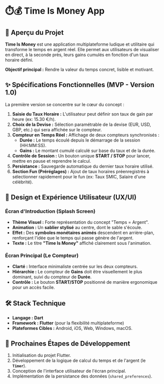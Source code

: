 # ⏱️💰 Time Is Money App

## 🎯 Aperçu du Projet

**Time Is Money** est une application multiplateforme ludique et utilitaire qui transforme le temps en argent réel. Elle permet aux utilisateurs de visualiser en direct, à la seconde près, leurs gains cumulés en fonction d'un taux horaire défini.

**Objectif principal :** Rendre la valeur du temps concret, lisible et motivant.

## ✨ Spécifications Fonctionnelles (MVP - Version 1.0)

La première version se concentre sur le cœur du concept :

1.  **Saisie du Taux Horaire :** L'utilisateur peut définir son taux de gain par heure (ex: 15.30 €/h).
2.  **Choix de la Devise :** Sélection paramétrable de la devise (EUR, USD, GBP, etc.) qui sera affichée sur le compteur.
3.  **Compteur en Temps Réel :** Affichage de deux compteurs synchronisés :
    * **Durée :** Le temps écoulé depuis le démarrage de la session (HH:MM:SS).
    * **Gains :** Le montant cumulé calculé sur base du taux et de la durée.
4.  **Contrôle de Session :** Un bouton unique **START / STOP** pour lancer, mettre en pause et reprendre le calcul.
5.  **Persistance :** Sauvegarde automatique du dernier taux horaire utilisé.
6.  **Section Fun (Préréglages) :** Ajout de taux horaires préenregistrés à sélectionner rapidement pour le fun (ex: Taux SMIC, Salaire d'une célébrité).

## 🎨 Design et Expérience Utilisateur (UX/UI)

### Écran d'Introduction (Splash Screen)

* **Thème Visuel :** Forte représentation du concept "Temps = Argent".
* **Animation :** Un **sablier stylisé** au centre, dont le sable s'écoule.
* **Effet :** Des **symboles monétaires animés** descendent en arrière-plan, renforçant l'idée que le temps qui passe génère de l'argent.
* **Texte :** Le titre **"Time Is Money"** affiché clairement sous l'animation.

### Écran Principal (Le Compteur)

* **Clarté :** Interface minimaliste centrée sur les deux compteurs.
* **Hiérarchie :** Le compteur de **Gains** doit être visuellement le plus dominant, suivi du compteur de **Durée**.
* **Contrôle :** Le bouton **START/STOP** positionné de manière ergonomique pour un accès facile.

## 🛠️ Stack Technique

* **Langage :** **Dart**
* **Framework :** **Flutter** (pour la flexibilité multiplateforme)
* **Plateformes Cibles :** Android, iOS, Web, Windows, macOS.

## 🚀 Prochaines Étapes de Développement

1.  Initialisation du projet Flutter.
2.  Développement de la logique de calcul du temps et de l'argent (le **`Timer`**).
3.  Conception de l'interface utilisateur de l'écran principal.
4.  Implémentation de la persistance des données (`shared_preferences`).
